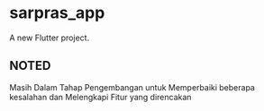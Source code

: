 # sarpras_app

A new Flutter project.

## NOTED

Masih Dalam Tahap Pengembangan untuk Memperbaiki beberapa kesalahan dan Melengkapi Fitur yang direncakan
